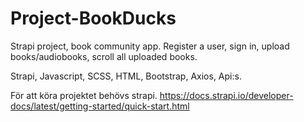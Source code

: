 # Project-BookDucks
Strapi project, book community app.
Register a user, sign in, upload books/audiobooks, scroll all uploaded books. 

Strapi, Javascript, SCSS, HTML, Bootstrap, Axios, Api:s.

För att köra projektet behövs strapi. 
https://docs.strapi.io/developer-docs/latest/getting-started/quick-start.html
